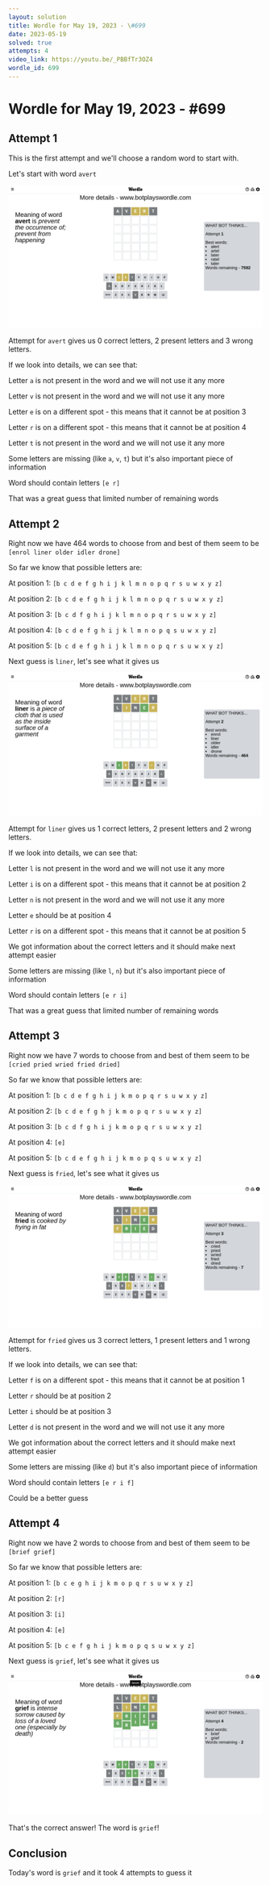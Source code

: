 ```yaml
---
layout: solution
title: Wordle for May 19, 2023 - \#699
date: 2023-05-19
solved: true
attempts: 4
video_link: https://youtu.be/_PBBfTr3OZ4
wordle_id: 699
---
```


# Wordle for May 19, 2023 - \#699

## Attempt 1

This is the first attempt and we'll choose a random word to start with.

Let's start with word `avert`

![Attempt 1](2023-05-19/attempt-1.png)

Attempt for `avert` gives us 0 correct letters, 2 present letters and 3 wrong letters.

If we look into details, we can see that:

Letter `a` is not present in the word and we will not use it any more

Letter `v` is not present in the word and we will not use it any more

Letter `e` is on a different spot - this means that it cannot be at position 3

Letter `r` is on a different spot - this means that it cannot be at position 4

Letter `t` is not present in the word and we will not use it any more

Some letters are missing (like `a`, `v`, `t`) but it's also important piece of information

Word should contain letters `[e r]`

That was a great guess that limited number of remaining words



## Attempt 2

Right now we have 464 words to choose from and best of them seem to be `[enrol liner older idler drone]`

So far we know that possible letters are:

At position 1: `[b c d e f g h i j k l m n o p q r s u w x y z]`

At position 2: `[b c d e f g h i j k l m n o p q r s u w x y z]`

At position 3: `[b c d f g h i j k l m n o p q r s u w x y z]`

At position 4: `[b c d e f g h i j k l m n o p q s u w x y z]`

At position 5: `[b c d e f g h i j k l m n o p q r s u w x y z]`

Next guess is `liner`, let's see what it gives us

![Attempt 2](2023-05-19/attempt-2.png)

Attempt for `liner` gives us 1 correct letters, 2 present letters and 2 wrong letters.

If we look into details, we can see that:

Letter `l` is not present in the word and we will not use it any more

Letter `i` is on a different spot - this means that it cannot be at position 2

Letter `n` is not present in the word and we will not use it any more

Letter `e` should be at position 4

Letter `r` is on a different spot - this means that it cannot be at position 5

We got information about the correct letters and it should make next attempt easier

Some letters are missing (like `l`, `n`) but it's also important piece of information

Word should contain letters `[e r i]`

That was a great guess that limited number of remaining words



## Attempt 3

Right now we have 7 words to choose from and best of them seem to be `[cried pried wried fried dried]`

So far we know that possible letters are:

At position 1: `[b c d e f g h i j k m o p q r s u w x y z]`

At position 2: `[b c d e f g h j k m o p q r s u w x y z]`

At position 3: `[b c d f g h i j k m o p q r s u w x y z]`

At position 4: `[e]`

At position 5: `[b c d e f g h i j k m o p q s u w x y z]`

Next guess is `fried`, let's see what it gives us

![Attempt 3](2023-05-19/attempt-3.png)

Attempt for `fried` gives us 3 correct letters, 1 present letters and 1 wrong letters.

If we look into details, we can see that:

Letter `f` is on a different spot - this means that it cannot be at position 1

Letter `r` should be at position 2

Letter `i` should be at position 3

Letter `d` is not present in the word and we will not use it any more

We got information about the correct letters and it should make next attempt easier

Some letters are missing (like `d`) but it's also important piece of information

Word should contain letters `[e r i f]`

Could be a better guess



## Attempt 4

Right now we have 2 words to choose from and best of them seem to be `[brief grief]`

So far we know that possible letters are:

At position 1: `[b c e g h i j k m o p q r s u w x y z]`

At position 2: `[r]`

At position 3: `[i]`

At position 4: `[e]`

At position 5: `[b c e f g h i j k m o p q s u w x y z]`

Next guess is `grief`, let's see what it gives us

![Attempt 4](2023-05-19/attempt-4.png)

That's the correct answer! The word is `grief`!

## Conclusion

Today's word is `grief` and it took 4 attempts to guess it


